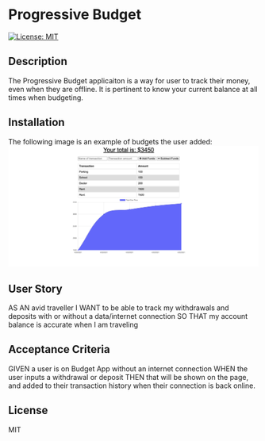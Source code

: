 # Progressive Budget 
[![License: MIT](https://img.shields.io/badge/License-MIT-yellow.svg)](https://opensource.org/licenses/MIT)

## Description 
The Progressive Budget applicaiton is a way for user to track their money, even when they are offline. It is pertinent to know your current balance at all times when budgeting. 

## Installation
The following image is an example of budgets the user added:
![Budget List](Develop/public/assets/add-budget.png)

## User Story
AS AN avid traveller
I WANT to be able to track my withdrawals and deposits with or without a data/internet connection
SO THAT my account balance is accurate when I am traveling

## Acceptance Criteria
GIVEN a user is on Budget App without an internet connection
WHEN the user inputs a withdrawal or deposit
THEN that will be shown on the page, and added to their transaction history when their connection is back online.

## License 
MIT